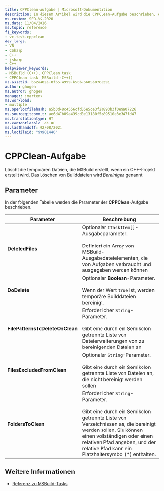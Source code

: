 ```yaml
---
title: CPPClean-Aufgabe | Microsoft-Dokumentation
description: In diesem Artikel wird die CPPClean-Aufgabe beschrieben, die zum Löschen der temporären Dateien verwendet wird, die MSBuild beim Erstellen eines C++-Projekts erstellt.
ms.custom: SEO-VS-2020
ms.date: 11/04/2016
ms.topic: reference
f1_keywords:
- vc.task.cppclean
dev_langs:
- VB
- CSharp
- C++
- jsharp
- C++
helpviewer_keywords:
- MSBuild (C++), CPPClean task
- CPPClean task (MSBuild (C++))
ms.assetid: b62a482e-8fb5-4999-b50b-6605a078e291
author: ghogen
ms.author: ghogen
manager: jmartens
ms.workload:
- multiple
ms.openlocfilehash: a5b3d48c4556cfd05e5ce3f2b893b3f0e9a07226
ms.sourcegitcommit: ae6d47b09a439cd0e13180f5e89510e3e347fd47
ms.translationtype: HT
ms.contentlocale: de-DE
ms.lasthandoff: 02/08/2021
ms.locfileid: "99901440"
---
```

# <a name="cppclean-task"></a>CPPClean-Aufgabe

Löscht die temporären Dateien, die MSBuild erstellt, wenn ein C++-Projekt erstellt wird. Das Löschen von Builddateien wird *Bereinigen* genannt.

## <a name="parameters"></a>Parameter

 In der folgenden Tabelle werden die Parameter der **CPPClean**-Aufgabe beschrieben.

|Parameter|Beschreibung|
|---------------|-----------------|
|**DeletedFiles**|Optionaler `ITaskItem[]`-Ausgabeparameter.<br /><br /> Definiert ein Array von MSBuild-Ausgabedateielementen, die von Aufgaben verbraucht und ausgegeben werden können|
|**DoDelete**|Optionaler **Boolean**-Parameter.<br /><br /> Wenn der Wert `true` ist, werden temporäre Builddateien bereinigt.|
|**FilePatternsToDeleteOnClean**|Erforderlicher `String`-Parameter.<br /><br /> Gibt eine durch ein Semikolon getrennte Liste von Dateierweiterungen von zu bereinigenden Dateien an|
|**FilesExcludedFromClean**|Optionaler `String`-Parameter.<br /><br /> Gibt eine durch ein Semikolon getrennte Liste von Dateien an, die nicht bereinigt werden sollen|
|**FoldersToClean**|Erforderlicher `String`-Parameter.<br /><br /> Gibt eine durch ein Semikolon getrennte Liste von Verzeichnissen an, die bereinigt werden sollen. Sie können einen vollständigen oder einen relativen Pfad angeben, und der relative Pfad kann ein Platzhaltersymbol (*) enthalten.|

## <a name="see-also"></a>Weitere Informationen

- [Referenz zu MSBuild-Tasks](../msbuild/msbuild-task-reference.md)
